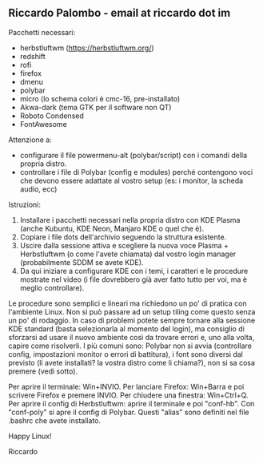 ## Riccardo Palombo - email at riccardo dot im

Pacchetti necessari:

- herbstluftwm (https://herbstluftwm.org/)
- redshift
- rofi
- firefox
- dmenu
- polybar
- micro (lo schema colori è cmc-16, pre-installato)
- Akwa-dark (tema GTK per il software non QT)
- Roboto Condensed
- FontAwesome

Attenzione a:

- configurare il file powermenu-alt (polybar/script) con i comandi della propria distro.
- controllare i file di Polybar (config e modules) perché contengono voci che devono essere adattate al vostro setup (es: i monitor, la scheda audio, ecc)

Istruzioni:

1) Installare i pacchetti necessari nella propria distro con KDE Plasma (anche Kubuntu, KDE Neon, Manjaro KDE o quel che è).
2) Copiare i file dots dell'archivio seguendo la struttura esistente.
3) Uscire dalla sessione attiva e scegliere la nuova voce Plasma + Herbstluftwm (o come l'avete chiamata) dal vostro login manager (probabilmente SDDM se avete KDE).
4) Da qui iniziare a configurare KDE con i temi, i caratteri e le procedure mostrate nel video (i file dovrebbero già aver fatto tutto per voi, ma è meglio controllare).

Le procedure sono semplici e lineari ma richiedono un po' di pratica con l'ambiente Linux. Non si può passare ad un setup tiling come questo senza un po' di rodaggio.
In caso di problemi potete sempre tornare alla sessione KDE standard (basta selezionarla al momento del login), ma consiglio di sforzarsi ad usare il nuovo ambiente così
da trovare errori e, uno alla volta, capire come risolverli. I più comuni sono: Polybar non si avvia (controllare config, impostazioni monitor o errori di battitura), i font sono diversi
dal previsto (li avete installati? la vostra distro come li chiama?), non si sa cosa premere (vedi sotto).

Per aprire il terminale: Win+INVIO.
Per lanciare Firefox: Win+Barra e poi scrivere Firefox e premere INVIO.
Per chiudere una finestra: Win+Ctrl+Q.
Per aprire il config di Herbstluftwm: aprire il terminale e poi "conf-hb". Con "conf-poly" si apre il config di Polybar. Questi "alias" sono definiti nel file .bashrc che avete installato.

Happy Linux!

Riccardo
